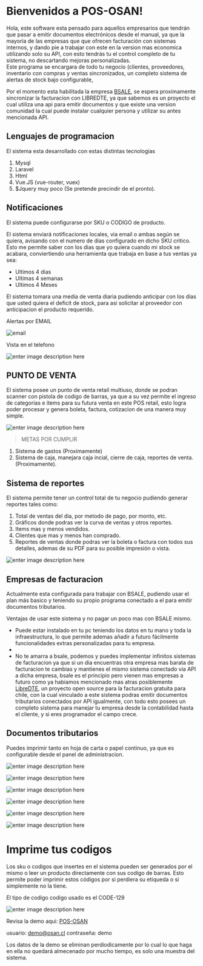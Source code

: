 # Bienvenidos a POS-OSAN!

Hola, este software esta pensado para aquellos empresarios que tendrán que pasar a emitir documentos electrónicos desde el manual, ya que la mayoría de las empresas que que ofrecen facturación con sistemas internos, y dando pie a trabajar con este en la version mas economica utilizando solo su API, con esto tendrás tu el control completo de tu sistema, no descartando mejoras personalizadas.  
Este programa se encargara de todo tu negocio (clientes, proveedores, inventario con compras y ventas sincronizados, un completo sistema de alertas de stock bajo configurable,

Por el momento esta habilitada la empresa [BSALE](https://www.bsale.cl/sheet/api-factura-electronica), se espera proximamente sincronizar la facturacion con LIBREDTE, ya que sabemos es un proyecto el cual utiliza una api para emitir documentos y que existe una version comunidad la cual puede instalar cualquier persona y utilizar su antes mencionada API.


## Lenguajes de programacion

El sistema esta desarrollado con estas distintas tecnologias

 1. Mysql
 2. Laravel
 3. Html
 4. Vue.JS (vue-router, vuex)
 5. $Jquery muy poco (Se pretende precindir de el pronto).

## Notificaciones

El sistema puede configurarse por SKU o CODIGO de producto.

El sistema enviará notificaciones locales, via email o ambas según se quiera, avisando con el numero de dias configurado en dicho SKU critico. Esto me permite saber con los dias que yo quiera cuando mi stock se acabara, conviertiendo una herramienta que trabaja en base a tus ventas ya sea:

 - Ultimos 4 dias
 - Ultimas 4 semanas
 - Ultimos 4 Meses

 El sistema tomara una media de venta diaria pudiendo anticipar con los dias que usted quiera el deficit de stock, para asi solicitar al proveedor con anticipacion el producto requerido.

Alertas por EMAIL

![email](https://github.com/joosweb/punto-de-venta-pos-bsale-libredte/blob/master/screenshots/Captura%20de%20Pantalla%202020-05-16%20a%20la%28s%29%2000.30.56.png?raw=true)

Vista en el telefono

![enter image description here](https://github.com/joosweb/punto-de-venta-pos-bsale-libredte/blob/master/screenshots/phone.jpg?raw=true)

## PUNTO DE VENTA

El sistema posee un punto de venta retail multiuso, donde se podran scanner con pistola de codigo de barras, ya que a su vez permite el ingreso de categorias e items para su futura venta en este POS retail,
esto logra poder procesar y genera boleta, factura, cotizacion de una manera muy simple.

![enter image description here](https://github.com/joosweb/punto-de-venta-pos-bsale-libredte/blob/master/screenshots/Captura%20de%20Pantalla%202020-05-16%20a%20la%28s%29%2000.24.03.png?raw=true)

> METAS POR CUMPLIR

 1. Sistema de gastos (Proximamente)
 2. Sistema de caja, manejara caja incial, cierre de caja, reportes de venta. (Proximamente).

## Sistema de reportes

El sistema permite tener un control total de tu negocio pudiendo generar reportes tales como:

 1. Total de ventas del dia, por metodo de pago, por monto, etc.
 2. Gráficos donde podras ver la curva de ventas y otros reportes.
 3. Items mas y menos vendidos.
 4. Clientes que mas y menos han comprado.
 5. Reportes de ventas donde podras ver la boleta o factura con todos sus detalles, ademas de su PDF para su posible impresión o vista.

 ![enter image description here](https://github.com/joosweb/punto-de-venta-pos-bsale-libredte/blob/master/screenshots/screencapture-192-168-1-192-8000-2020-05-16-00_22_18.png?raw=true)

## Empresas de facturacion

Actualmente esta configurada para trabajar con BSALE, pudiendo usar el plan más basico y teniendo su propio programa conectado a el para emitir documentos tributarios.

Ventajas de usar este sistema y no pagar un poco mas con BSALE mismo.

 - Puede estar instalado en tu pc teniendo los datos en tu mano y toda la infraestructura, lo que permite ademas añadir a futuro fácilmente funcionalidades extras personalizadas para tu empresa.
 -
 - No te amarra a bsale, podemos y puedes implementar infinitos sistemas de facturacion ya que si un dia encuentras otra empresa mas barata de facturacion te cambias y mantienes el mismo sistema conectado via API  a dicha empresa, bsale es el principio pero vienen mas empresas a futuro como ya habiamos mencionado mas atras posiblemente  [LibreDTE](https://libredte.cl/), un proyecto open source para la facturacion gratuita para chile, con la cual vinculado a este sistema podras emitir documentos tributarios conectados por API igualmente, con todo esto posees un completo sistema para manejar tu empresa desde la contabilidad hasta el cliente, y si eres programador el campo crece.

## Documentos tributarios

Puedes imprimir tanto en hoja de carta o papel continuo, ya que es configurable desde el panel de administracion.

![enter image description here](https://github.com/joosweb/punto-de-venta-pos-bsale-libredte/blob/master/screenshots/Captura%20de%20Pantalla%202020-05-16%20a%20la%28s%29%2000.24.15.png?raw=true)

![enter image description here](https://github.com/joosweb/punto-de-venta-pos-bsale-libredte/blob/master/screenshots/Captura%20de%20Pantalla%202020-05-16%20a%20la%28s%29%2000.24.21.png?raw=true)

![enter image description here](https://github.com/joosweb/punto-de-venta-pos-bsale-libredte/blob/master/screenshots/documentos%20tributarios/Captura%20de%20Pantalla%202020-05-16%20a%20la%28s%29%2003.29.52.png?raw=true)

![enter image description here](https://github.com/joosweb/punto-de-venta-pos-bsale-libredte/blob/master/screenshots/documentos%20tributarios/Captura%20de%20Pantalla%202020-05-16%20a%20la%28s%29%2003.31.04.png?raw=true)

![enter image description here](https://github.com/joosweb/punto-de-venta-pos-bsale-libredte/blob/master/screenshots/documentos%20tributarios/Captura%20de%20Pantalla%202020-05-16%20a%20la%28s%29%2003.31.09.png?raw=true)

![enter image description here](https://github.com/joosweb/punto-de-venta-pos-bsale-libredte/blob/master/screenshots/documentos%20tributarios/Captura%20de%20Pantalla%202020-05-16%20a%20la%28s%29%2003.31.48.png?raw=true)

# Imprime tus codigos

Los sku o codigos que insertes en el sistema pueden ser generados por el mismo o leer un producto directamente con sus codigo de barras.
Esto permite poder imprimir estos códigos por si perdiera su etiqueda o si simplemente no la tiene.

El tipo de codigo codigo usado es el CODE-129

![enter image description here](https://github.com/joosweb/punto-de-venta-pos-bsale-libredte/blob/master/screenshots/Captura%20de%20Pantalla%202020-05-16%20a%20la%28s%29%2000.26.50.png?raw=true)

Revisa la demo aqui: [POS-OSAN](http://pos.osan.cl/)

usuario: demo@osan.cl
contraseña: demo

Los datos de la demo se eliminan perdiodicamente por lo cual lo que haga en ella no quedará almecenado por mucho tiempo, es solo una muestra del sistema.
